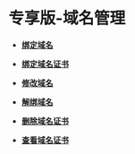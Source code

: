 # 专享版-域名管理<a name="ZH-CN_TOPIC_0259167138"></a>

 

-   **[绑定域名](绑定域名.md)**  

-   **[绑定域名证书](绑定域名证书.md)**  

-   **[修改域名](修改域名.md)**  

-   **[解绑域名](解绑域名.md)**  

-   **[删除域名证书](删除域名证书.md)**  

-   **[查看域名证书](查看域名证书.md)**  


